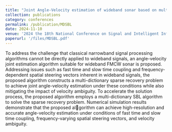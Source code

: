 ```yaml
---
title: "Joint Angle-Velocity estimation of wideband sonar based on multiple dictionary SBL algorithm (in Chinese)"
collection: publications
category: conferences
permalink: /publication/MDSBL
date: 2024-11-10
venue: '2024 the 18th National Conference on Signal and Intelligent Information Processing and Application'
paperurl: '/files/MDSBL.pdf'
---
```


To address the challenge that classical narrowband signal processing algorithms cannot be directly applied to wideband signals, an angle-velocity joint estimation algorithm suitable for wideband FMCW sonar is proposed. Addressing issues such as fast time and slow time coupling and frequency-dependent spatial steering vectors inherent in wideband signals, the proposed algorithm constructs a multi-dictionary sparse recovery problem to achieve joint angle-velocity estimation under these conditions while also mitigating the impact of 
velocity ambiguity. To accelerate the solution process, the proposed algorithm employs a multi-dictionary SBL algorithm to solve the sparse recovery problem. Numerical simulation results demonstrate that the proposed algorithm can achieve high-resolution and accurate angle-velocity estimation under conditions of fast time and slow time coupling, frequency-varying spatial steering vectors, and velocity ambiguity.
